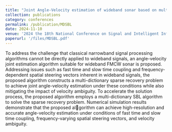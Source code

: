 ```yaml
---
title: "Joint Angle-Velocity estimation of wideband sonar based on multiple dictionary SBL algorithm (in Chinese)"
collection: publications
category: conferences
permalink: /publication/MDSBL
date: 2024-11-10
venue: '2024 the 18th National Conference on Signal and Intelligent Information Processing and Application'
paperurl: '/files/MDSBL.pdf'
---
```


To address the challenge that classical narrowband signal processing algorithms cannot be directly applied to wideband signals, an angle-velocity joint estimation algorithm suitable for wideband FMCW sonar is proposed. Addressing issues such as fast time and slow time coupling and frequency-dependent spatial steering vectors inherent in wideband signals, the proposed algorithm constructs a multi-dictionary sparse recovery problem to achieve joint angle-velocity estimation under these conditions while also mitigating the impact of 
velocity ambiguity. To accelerate the solution process, the proposed algorithm employs a multi-dictionary SBL algorithm to solve the sparse recovery problem. Numerical simulation results demonstrate that the proposed algorithm can achieve high-resolution and accurate angle-velocity estimation under conditions of fast time and slow time coupling, frequency-varying spatial steering vectors, and velocity ambiguity.
